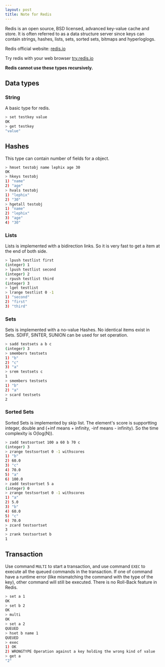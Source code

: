 ```yaml
---
layout: post
title: Note for Redis
---
```


Redis is an open source, BSD licensed, advanced key-value cache and store. It is often referred to as a data structure server since keys can contain strings, hashes, lists, sets, sorted sets, bitmaps and hyperloglogs.



Redis official website: [redis.io](http://www.redis.io)

Try redis with your web browser [try.redis.io](http://try.redis.io)

**Redis cannot use these types recursively.**

## Data types

### String

A basic type for redis. 

```bash
> set testkey value
OK
> get testkey
"value"
```

## Hashes

This type can contain number of fields for a object. 

```bash
> hmset testobj name lephix age 30
OK
> hkeys testobj
1) "name"
2) "age"
> hvals testobj
1) "lephix"
2) "30"
> hgetall testobj
1) "name"
2) "lephix"
3) "age"
4) "30"
```

### Lists

Lists is implemented with a bidirection links. So it is very fast to get a item at the end of both side. 

```bash
> lpush testlist first
(integer) 1
> lpush testlist second
(integer) 2
> rpush testlist third
(integer) 3
> lget testlist
> lrange testlist 0 -1
1) "second"
2) "first"
3) "third"
```

### Sets

Sets is implemented with a no-value Hashes. No identical items exist in Sets. SDIFF, SINTER, SUNION can be used for set operation.

```bash
> sadd testsets a b c
(integer) 3
> smembers testsets
1) "b"
2) "c"
3) "a"
> srem testsets c
1
> smembers testsets
1) "b"
2) "a"
> scard testsets
2
```

### Sorted Sets

Sorted Sets is implemented by skip list. The element's score is supportting integer, double and (+inf means + infinity, -inf means - infinity). So the time complexity is O(log(N)).

```bash
> zadd testsortset 100 a 60 b 70 c
(integer) 3
> zrange testsortset 0 -1 withscores
1) "b"
2) 60.0
3) "c"
4) 70.0
5) "a"
6) 100.0
> zadd testsortset 5 a
(integer) 0
> zrange testsortset 0 -1 withscores
1) "a"
2) 5.0
3) "b"
4) 60.0
5) "c"
6) 70.0
> zcard testsortset
3
> zrank testsortset b
1
```

## Transaction

Use command ```MULTI``` to start a transaction, and use command ```EXEC``` to execute all the queued commands in the transaction. If one of command have a runtime error (like mismatching the command with the type of the key), other command will still be executed. There is no Roll-Back feature in Redis.

```bash
> set a 1
OK
> set b 2
OK
> multi
OK
> set a 2
QUEUED
> hset b name 1
QUEUED
> exec
1) OK
2) WRONGTYPE Operation against a key holding the wrong kind of value
> get a
"2"
```